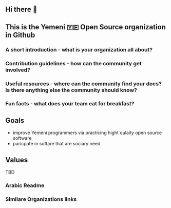 ## Hi there 👋  

## This is the Yemeni 🇾🇪 Open Source organization in Github


### A short introduction - what is your organization all about?
### Contribution guidelines - how can the community get involved?
###  Useful resources - where can the community find your docs? Is there anything else the community should know?
### Fun facts - what does your team eat for breakfast?


## Goals
- improve Yemeni programmers via practicing  hight qulaity open source software
- paricpate in softare that are sociary need

## Values
TBD





### Arabic Readme 



### Similare Organizations links
